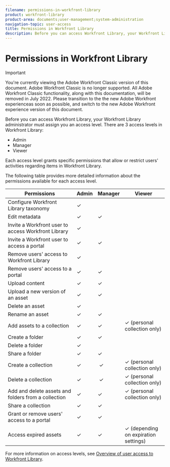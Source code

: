 ```yaml
---
filename: permissions-in-workfront-library
product: workfront-library
product-area: documents;user-management;system-administration
navigation-topic: user-access
title: Permissions in Workfront Library
description: Before you can access Workfront Library, your Workfront Library administrator must assign you an access level. There are 3 access levels in Workfront Library - EDIT ME.
---
```


# Permissions in Workfront Library

>[!IMPORTANT]
>
>You're currently viewing the Adobe Workfront Classic version of this document. Adobe Workfront Classic is no longer supported. All Adobe Workfront Classic functionality, along with this documentation, will be removed in July 2022. Please transition to the the new Adobe Workfront experienceas soon as possible, and switch to the new Adobe Workfront experience version of this document.

Before you can access Workfront Library, your Workfront Library administrator must assign you an access level. There are 3 access levels in Workfront Library:

* Admin 
* Manager 
* Viewer

Each access level grants specific permissions that allow or restrict users' activities regarding items in Workfront Library.

The following table provides more detailed information about the permissions available for each access level.

| **Permissions** |**Admin** |**Manager** |**Viewer** |
|---|---|---|---|
| Configure Workfront Library taxonomy |✓ |&nbsp; |&nbsp; |
| Edit metadata |✓ |✓ |&nbsp; |
| Invite a Workfront user to access Workfront Library |✓ |&nbsp; |&nbsp; |
| Invite a Workfront user to access a portal |✓ |✓&nbsp; |&nbsp; |
| Remove users' access to Workfront Library |✓ |&nbsp; |&nbsp; |
| Remove&nbsp;users'&nbsp;access to a portal |✓ | ✓&nbsp; |&nbsp; |
| Upload content |✓ |✓ |&nbsp; |
| Upload a new version of an asset |✓ |✓ |&nbsp; |
| Delete an asset |✓ |&nbsp; |&nbsp; |
| Rename an asset |✓ |✓ |&nbsp; |
| Add assets to a collection |✓ |✓ | ✓&nbsp;(personal collection only)  |
| Create a folder |✓ |✓ |&nbsp; |
| Delete a folder |✓ |&nbsp; |&nbsp; |
| Share a folder |✓ |✓ |&nbsp; |
| Create a collection |✓ |&nbsp;✓ |✓&nbsp;(personal collection only) |
| Delete a collection |✓&nbsp; |&nbsp;✓ |✓ (personal collection only) |
| Add and delete assets and folders from a collection |✓ |✓ |✓ (personal collection only) |
| Share a collection |✓ |✓ |&nbsp; |
| Grant or remove users' access to a portal |✓ |✓ |&nbsp; |
| Access expired assets |✓ |✓ |✓ (depending on expiration settings) |

For more information on access levels, see [Overview of user access to Workfront Library](../../../workfront-library/administration-and-setup/user-access/user-access-overview.md).
